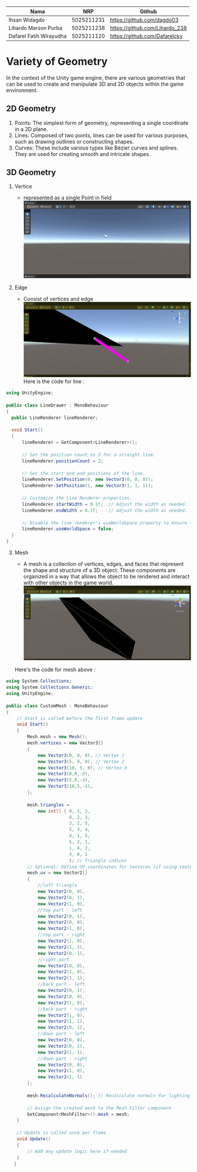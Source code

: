 | Nama | NRP |Github |  
|---------------------------|------------|--------|  
|Ihsan Widagdo | 5025211231 | https://github.com/dagdo03 | 
|Lihardo Marson Purba | 5025211238 | https://github.com/Lihardo_238 |
|Dafarel Fatih Wirayudha | 5025211120 | https://github.com/Dafarelcky |

# Variety of Geometry
In the context of the Unity game engine, there are various geometries that can be used to create and manipulate 3D and 2D objects within the game environment.

## 2D Geometry
1. Points: The simplest form of geometry, representing a single coordinate in a 2D plane.
2. Lines: Composed of two points, lines can be used for various purposes, such as drawing outlines or constructing shapes.
3. Curves: These include various types like Bézier curves and splines. They are used for creating smooth and intricate shapes.

## 3D Geometry
1. Vertice
   - represented as a single Point in field
   ![Ss Soal1](Images/Screenshot%202023-11-06%20165525.png)

2. Edge
   - Consist of vertices and edge
   ![Ss Soal1](Images/Screenshot%202023-11-06%20172950.png)
   Here is the code for line :
  ```C#
using UnityEngine;

public class LineDrawer : MonoBehaviour
{
    public LineRenderer lineRenderer;

    void Start()
    {
        lineRenderer = GetComponent<LineRenderer>();

        // Set the position count to 2 for a straight line.
        lineRenderer.positionCount = 2;

        // Set the start and end positions of the line.
        lineRenderer.SetPosition(0, new Vector3(0, 0, 0));
        lineRenderer.SetPosition(1, new Vector3(1, 1, 1));

        // Customize the Line Renderer properties.
        lineRenderer.startWidth = 0.1f;  // Adjust the width as needed.
        lineRenderer.endWidth = 0.1f;    // Adjust the width as needed.

        // Disable the line renderer's useWorldSpace property to ensure local space coordinates.
        lineRenderer.useWorldSpace = false;
    }
}


  ```
3. Mesh
   - A mesh is a collection of vertices, edges, and faces that represent the shape and structure of a 3D object. These components are organized in a way that allows the object to be rendered and interact with other objects in the game world. 
    ![Ss Soal1](Images/Screenshot%202023-11-06%20195545.png)

    Here's the code for mesh above :
```C#
using System.Collections;
using System.Collections.Generic;
using UnityEngine;

public class CustomMesh : MonoBehaviour
{
    // Start is called before the first frame update
    void Start()
    {
        Mesh mesh = new Mesh();
        mesh.vertices = new Vector3[]
        {
            new Vector3(0, 0, 0), // Vertex 1
            new Vector3(5, 0, 0), // Vertex 2
            new Vector3(10, 5, 0), // Vertex 3
            new Vector3(0,0,-3),
            new Vector3(5,0,-3),
            new Vector3(10,5,-3),
        };

        mesh.triangles = 
            new int[] { 0, 1, 2,
                        0, 2, 3,
                        3, 2, 5,
                        5, 3, 4,
                        4, 1, 5,
                        5, 2, 1,
                        1, 4, 3,
                        3, 0, 1
                        }; // Triangle indices
        // Optional: Define UV coordinates for textures (if using textures)
        mesh.uv = new Vector2[]
        {
            //left triangle
            new Vector2(0, 0),
            new Vector2(0, 1),
            new Vector2(1, 0),
            //top part - left
            new Vector2(0, 1),
            new Vector2(0, 0),
            new Vector2(1, 0),
            //top part - right
            new Vector2(1, 0),
            new Vector2(1, 1),
            new Vector2(0, 1),
            //right part
            new Vector2(0, 0),
            new Vector2(1, 0),
            new Vector2(1, 1),
            //back part - left
            new Vector2(0, 1),
            new Vector2(0, 0),
            new Vector2(1, 0),
            //back part - right
            new Vector2(1, 0),
            new Vector2(1, 1),
            new Vector2(0, 1),
            //down part - left
            new Vector2(0, 0),
            new Vector2(0, 1),
            new Vector2(1, 1),
            //down part - right
            new Vector2(0, 0),
            new Vector2(1, 0),
            new Vector2(1, 1)
        };

        mesh.RecalculateNormals(); // Recalculate normals for lighting

        // Assign the created mesh to the Mesh Filter component
        GetComponent<MeshFilter>().mesh = mesh;
    }

    // Update is called once per frame
    void Update()
    {
        // Add any update logic here if needed
    }
   }


   ```
